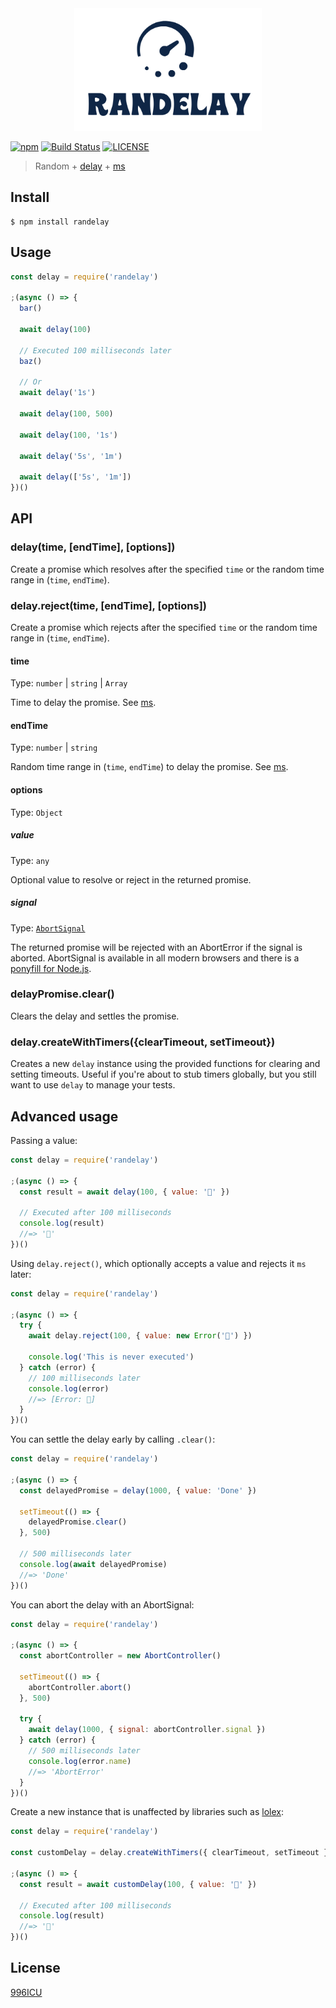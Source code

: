 <div align="center">
	<div>
		<img width="300" height="196" src="https://github.com/yahtnif/static/raw/master/logo/randelay.svg?sanitize=true" alt="randelay">
	</div>
</div>

[![npm](https://badgen.net/npm/v/randelay)](https://www.npmjs.com/package/randelay)
[![Build Status](https://travis-ci.org/yahtnif/randelay.svg?branch=master)](https://travis-ci.org/yahtnif/randelay)
[![LICENSE](https://img.shields.io/badge/license-Anti%20996-blue.svg)](https://github.com/996icu/996.ICU/blob/master/LICENSE)

> Random + [delay](https://github.com/sindresorhus/delay) + [ms](https://github.com/zeit/ms)

## Install

```
$ npm install randelay
```

## Usage

```js
const delay = require('randelay')

;(async () => {
  bar()

  await delay(100)

  // Executed 100 milliseconds later
  baz()

  // Or
  await delay('1s')

  await delay(100, 500)

  await delay(100, '1s')

  await delay('5s', '1m')

  await delay(['5s', '1m'])
})()
```

## API

### delay(time, [endTime], [options])

Create a promise which resolves after the specified `time` or the random time range in (`time`, `endTime`).

### delay.reject(time, [endTime], [options])

Create a promise which rejects after the specified `time` or the random time range in (`time`, `endTime`).

#### time

Type: `number` | `string` | `Array`

Time to delay the promise. See [ms](https://github.com/zeit/ms).

#### endTime

Type: `number` | `string`

Random time range in (`time`, `endTime`) to delay the promise. See [ms](https://github.com/zeit/ms).

#### options

Type: `Object`

##### value

Type: `any`

Optional value to resolve or reject in the returned promise.

##### signal

Type: [`AbortSignal`](https://developer.mozilla.org/en-US/docs/Web/API/AbortSignal)

The returned promise will be rejected with an AbortError if the signal is aborted. AbortSignal is available in all modern browsers and there is a [ponyfill for Node.js](https://github.com/mysticatea/abort-controller).

### delayPromise.clear()

Clears the delay and settles the promise.

### delay.createWithTimers({clearTimeout, setTimeout})

Creates a new `delay` instance using the provided functions for clearing and setting timeouts. Useful if you're about to stub timers globally, but you still want to use `delay` to manage your tests.

## Advanced usage

Passing a value:

```js
const delay = require('randelay')

;(async () => {
  const result = await delay(100, { value: '🦄' })

  // Executed after 100 milliseconds
  console.log(result)
  //=> '🦄'
})()
```

Using `delay.reject()`, which optionally accepts a value and rejects it `ms` later:

```js
const delay = require('randelay')

;(async () => {
  try {
    await delay.reject(100, { value: new Error('🦄') })

    console.log('This is never executed')
  } catch (error) {
    // 100 milliseconds later
    console.log(error)
    //=> [Error: 🦄]
  }
})()
```

You can settle the delay early by calling `.clear()`:

```js
const delay = require('randelay')

;(async () => {
  const delayedPromise = delay(1000, { value: 'Done' })

  setTimeout(() => {
    delayedPromise.clear()
  }, 500)

  // 500 milliseconds later
  console.log(await delayedPromise)
  //=> 'Done'
})()
```

You can abort the delay with an AbortSignal:

```js
const delay = require('randelay')

;(async () => {
  const abortController = new AbortController()

  setTimeout(() => {
    abortController.abort()
  }, 500)

  try {
    await delay(1000, { signal: abortController.signal })
  } catch (error) {
    // 500 milliseconds later
    console.log(error.name)
    //=> 'AbortError'
  }
})()
```

Create a new instance that is unaffected by libraries such as [lolex](https://github.com/sinonjs/lolex/):

```js
const delay = require('randelay')

const customDelay = delay.createWithTimers({ clearTimeout, setTimeout })

;(async () => {
  const result = await customDelay(100, { value: '🦄' })

  // Executed after 100 milliseconds
  console.log(result)
  //=> '🦄'
})()
```

## License

[996ICU](./LICENSE)
